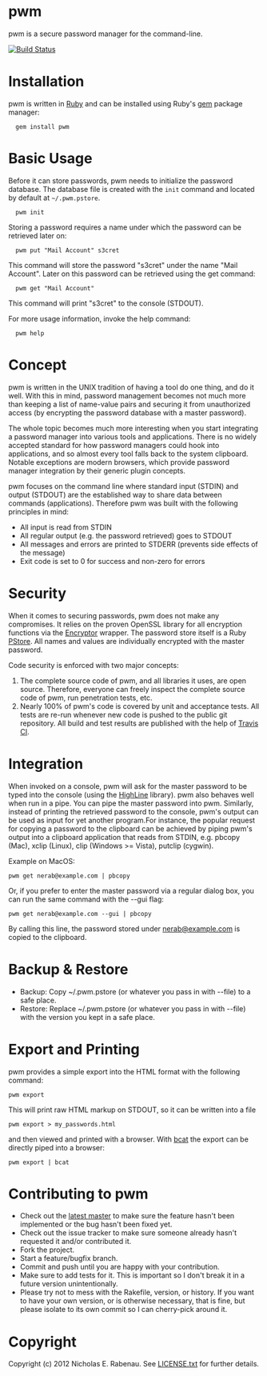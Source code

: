 pwm
===

pwm is a secure password manager for the command-line.

[![Build Status](https://secure.travis-ci.org/nerab/pwm.png?branch=master)](http://travis-ci.org/nerab/pwm)

Installation
============
pwm is written in [Ruby](http://www.ruby-lang.org/) and can be installed using Ruby's [gem](http://rubygems.org/) package manager:

      gem install pwm

Basic Usage
===========
Before it can store passwords, pwm needs to initialize the password database. The database file is created with the `init` command and located by default at `~/.pwm.pstore`.

      pwm init

Storing a password requires a name under which the password can be retrieved later on:

      pwm put "Mail Account" s3cret

This command will store the password "s3cret" under the name "Mail Account". Later on this password can be retrieved using the get command:

      pwm get "Mail Account"

This command will print "s3cret" to the console (STDOUT).

For more usage information, invoke the help command:

      pwm help

Concept
=======
pwm is written in the UNIX tradition of having a tool do one thing, and do it well. With this in mind, password management becomes not much more than keeping a list of name-value pairs and securing it from unauthorized access (by encrypting the password database with a master password).

The whole topic becomes much more interesting when you start integrating a password manager into various tools and applications. There is no widely accepted standard for how password managers could hook into applications, and so almost every tool falls back to the system clipboard. Notable exceptions are modern browsers, which provide password manager integration by their generic plugin concepts.

pwm focuses on the command line where standard input (STDIN) and output (STDOUT) are the established way to share data between commands (applications). Therefore pwm was built with the following principles in mind:

  * All input is read from STDIN
  * All regular output (e.g. the password retrieved) goes to STDOUT
  * All messages and errors are printed to STDERR  (prevents side effects of the message)
  * Exit code is set to 0 for success and non-zero for errors

Security
========
When it comes to securing passwords, pwm does not make any compromises. It relies on the proven OpenSSL library for all encryption functions via the [Encryptor](https://github.com/shuber/encryptor) wrapper. The password store itself is a Ruby [PStore](http://ruby-doc.org/stdlib/libdoc/pstore/rdoc/PStore.html). All names and values are individually encrypted with the master password.

Code security is enforced with two major concepts:

1. The complete source code of pwm, and all libraries it uses, are open source. Therefore, everyone can freely inspect the complete source code of pwm, run penetration tests, etc.
1. Nearly 100% of pwm's code is covered by unit and acceptance tests. All tests are re-run whenever new code is pushed to the public git repository. All build and test results are published with the help of [Travis CI](http://travis-ci.org/nerab/pwm).

Integration
===========
When invoked on a console, pwm will ask for the master password to be typed into the console (using the [HighLine](http://highline.rubyforge.org) library). pwm also behaves well when run in a pipe. You can pipe the master password into pwm. Similarly, instead of printing the retrieved password to the console, pwm's output can be used as input for yet another program.For instance, the popular request for copying a password to the clipboard can be achieved by piping pwm's output into a clipboard application that reads from STDIN, e.g. pbcopy (Mac), xclip (Linux), clip (Windows >= Vista), putclip (cygwin).

Example on MacOS:

    pwm get nerab@example.com | pbcopy

Or, if you prefer to enter the master password via a regular dialog box, you can run the same command with the --gui flag:

    pwm get nerab@example.com --gui | pbcopy

By calling this line, the password stored under nerab@example.com is copied to the clipboard.

Backup & Restore
================
* Backup: Copy ~/.pwm.pstore (or whatever you pass in with --file) to a safe place.
* Restore: Replace ~/.pwm.pstore (or whatever you pass in with --file) with the version you kept in a safe place.

Export and Printing
===================
pwm provides a simple export into the HTML format with the following command:

    pwm export

This will print raw HTML markup on STDOUT, so it can be written into a file

    pwm export > my_passwords.html
    
and then viewed and printed with a browser. With [bcat](http://rtomayko.github.com/bcat/) the export can be directly piped into a browser:

    pwm export | bcat

Contributing to pwm
===================

* Check out the [latest master](http://github.com/nerab/pwm/) to make sure the feature hasn't been implemented or the bug hasn't been fixed yet.
* Check out the issue tracker to make sure someone already hasn't requested it and/or contributed it.
* Fork the project.
* Start a feature/bugfix branch.
* Commit and push until you are happy with your contribution.
* Make sure to add tests for it. This is important so I don't break it in a future version unintentionally.
* Please try not to mess with the Rakefile, version, or history. If you want to have your own version, or is otherwise necessary, that is fine, but please isolate to its own commit so I can cherry-pick around it.

Copyright
=========
Copyright (c) 2012 Nicholas E. Rabenau. See [LICENSE.txt](https://raw.github.com/nerab/pwm/master/LICENSE.txt) for further details.
